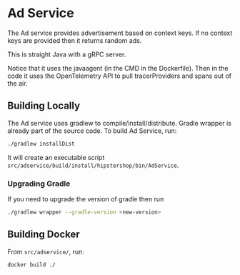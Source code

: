 # Ad Service

The Ad service provides advertisement based on context keys. If no context keys
are provided then it returns random ads.

This is straight Java with a gRPC server.

Notice that it uses the javaagent (in the CMD in the Dockerfile).
Then in the code it uses the OpenTelemetry API to pull tracerProviders and spans out of the air.

## Building Locally

The Ad service uses gradlew to compile/install/distribute. Gradle wrapper is
already part of the source code. To build Ad Service, run:

```sh
./gradlew installDist
```

It will create an executable script
`src/adservice/build/install/hipstershop/bin/AdService`.

### Upgrading Gradle

If you need to upgrade the version of gradle then run

```sh
./gradlew wrapper --gradle-version <new-version>
```

## Building Docker

From `src/adservice/`, run:

```sh
docker build ./
```
